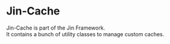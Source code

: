 # Jin-Cache

Jin-Cache is part of the Jin Framework.  
It contains a bunch of utility classes to manage custom caches.
